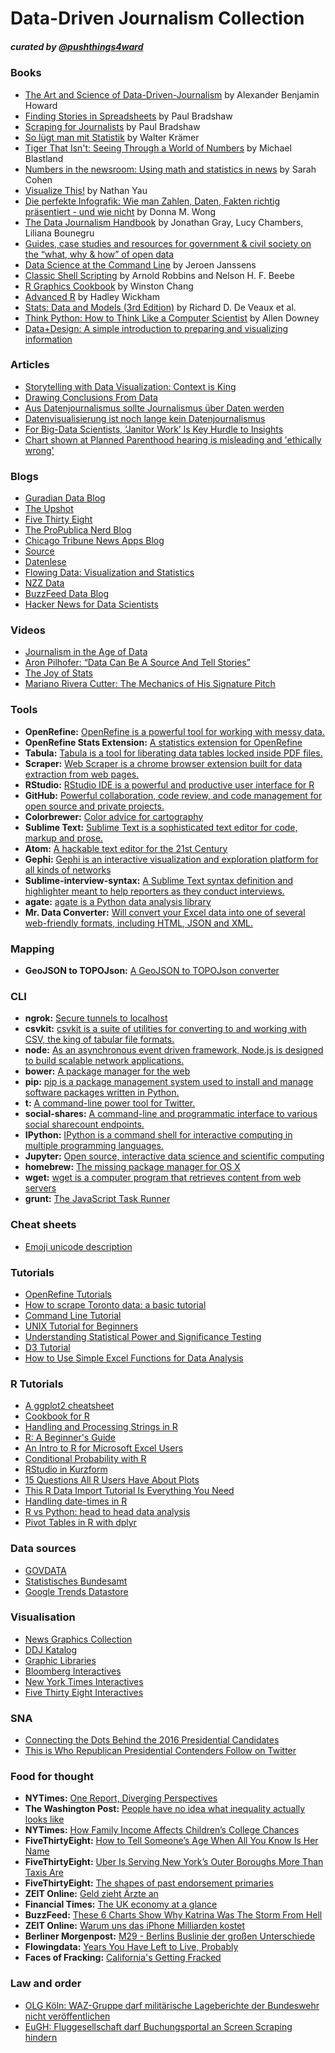 # Data-Driven Journalism Collection
##### curated by [@pushthings4ward](http://www.twitter.com/pushthings4ward)


### Books

* 	[The Art and Science of Data-Driven-Journalism](http://towcenter.org/wp-content/uploads/2014/05/Tow-Center-Data-Driven-Journalism.pdf) by Alexander Benjamin Howard
*	[Finding Stories in Spreadsheets](https://leanpub.com/spreadsheetstories) by Paul Bradshaw
*	[Scraping for Journalists](https://leanpub.com/scrapingforjournalists) by Paul Bradshaw
*	[So lügt man mit Statistik](http://www.amazon.de/So-l%C3%BCgt-man-mit-Statistik/dp/3492264131/ref=sr_1_3?ie=UTF8&qid=1431690234&sr=8-3&keywords=wie+l%C3%BCgt+man+mit+statistik) by Walter Krämer
*	[Tiger That Isn't: Seeing Through a World of Numbers](http://www.amazon.de/Tiger-That-Isnt-Through-Numbers/dp/1846681111/ref=sr_1_1?ie=UTF8&qid=1431690285&sr=8-1&keywords=the+tiger+that+isn%27t) by Michael Blastland
*	[Numbers in the newsroom: Using math and statistics in news](http://www.amazon.com/Numbers-newsroom-Using-math-statistics/dp/B0006E8VEC) by Sarah Cohen
*	[Visualize This!](http://www.amazon.de/Visualize-This-Nathan-Yau/dp/3527760229/ref=sr_1_3?ie=UTF8&qid=1431690325&sr=8-3&keywords=nathan+yau) by Nathan Yau
*	[Die perfekte Infografik: Wie man Zahlen, Daten, Fakten richtig präsentiert - und wie nicht](http://www.amazon.de/Die-perfekte-Infografik-richtig-pr%C3%A4sentiert/dp/3868812776/ref=sr_1_1?ie=UTF8&qid=1431690490&sr=8-1&keywords=die+perfekte+infografik) by  Donna M. Wong
*	[The Data Journalism Handbook](http://datajournalismhandbook.org/) by Jonathan Gray, Lucy Chambers, Liliana Bounegru
*	[Guides, case studies and resources for government & civil society on the “what, why & how” of open data](http://opendatahandbook.org/)
*	[Data Science at the Command Line](http://datascienceatthecommandline.com/) by Jeroen Janssens
*	[Classic Shell Scripting](http://shop.oreilly.com/product/9780596005955.do) by Arnold Robbins and Nelson H. F. Beebe
*	[R Graphics Cookbook](http://shop.oreilly.com/product/0636920023135.do) by Winston Chang
*	[Advanced R](http://adv-r.had.co.nz/) by Hadley Wickham
*	[Stats: Data and Models (3rd Edition)](http://www.amazon.com/Stats-Models-Richard-D-Veaux/dp/0321692551/ref=sr_1_1?ie=UTF8&qid=1435134787&sr=8-1&keywords=stats+and+models+3rd+edition) by Richard D. De Veaux et al.
*	[Think Python: How to Think Like a Computer Scientist](http://greenteapress.com/thinkpython/thinkpython.pdf) by Allen Downey
*	[Data+Design: A simple introduction to preparing and visualizing information](https://infoactive.co/data-design/)


### Articles

* 	[Storytelling with Data Visualization: Context is King](http://towcenter.org/storytelling-with-data-visualization-context-is-king/)
* 	[Drawing Conclusions From Data](https://source.opennews.org/en-US/learning/statistically-sound-data-journalism/)
*	[Aus Datenjournalismus sollte Journalismus über Daten werden](http://datenjournalist.de/aus-datenjournalismus-sollte-journalismus-ueber-daten-werden/)
*	[Datenvisualisierung ist noch lange kein Datenjournalismus](http://www.andreasgriess.de/2013/12/13/datenvisualisierung-ist-noch-lange-kein-datenjournalismus/)
*	[For Big-Data Scientists, ‘Janitor Work’ Is Key Hurdle to Insights](http://www.nytimes.com/2014/08/18/technology/for-big-data-scientists-hurdle-to-insights-is-janitor-work.html?_r=0)
*	[Chart shown at Planned Parenthood hearing is misleading and 'ethically wrong'](http://www.politifact.com/truth-o-meter/statements/2015/oct/01/jason-chaffetz/chart-shown-planned-parenthood-hearing-misleading-/)


### Blogs

*	[Guradian Data Blog](http://www.theguardian.com/data)
*	[The Upshot](http://www.nytimes.com/upshot)
*	[Five Thirty Eight](http://fivethirtyeight.com)
*	[The ProPublica Nerd Blog](https://www.propublica.org/nerds)
*	[Chicago Tribune News Apps Blog](http://blog.apps.chicagotribune.com)
*	[Source](https://source.opennews.org)
*	[Datenlese](http://www.spiegel.de/thema/daten)
*	[Flowing Data: Visualization and Statistics](http://flowingdata.com/)
*	[NZZ Data](http://www.nzz.ch/data/)
*	[BuzzFeed Data Blog](http://www.buzzfeed.com/datablog)
*	[Hacker News for Data Scientists](http://www.datatau.com/)



### Videos

*	[Journalism in the Age of Data](http://datajournalism.stanford.edu/noflash.html)
* 	[Aron Pilhofer: “Data Can Be A Source And Tell Stories”](http://blogs.cccb.org/lab/en/video_aron-pilhofer-les-dades-poden-ser-una-font-i-explicar-histories/)
*	[The Joy of Stats](https://www.youtube.com/watch?v=jbkSRLYSojo)
*	[Mariano Rivera Cutter: The Mechanics of His Signature Pitch](https://www.youtube.com/watch?v=dMVXjRGTtG0&feature=player_embedded)


### Tools

*	__OpenRefine:__ [OpenRefine is a powerful tool for working with messy data.](http://openrefine.org/)
*	__OpenRefine Stats Extension:__ [A statistics extension for OpenRefine](https://github.com/sparkica/refine-stats)
*	__Tabula:__ [Tabula is a tool for liberating data tables locked inside PDF files.](http://tabula.technology/)
*	__Scraper:__ [Web Scraper is a chrome browser extension built for data extraction from web pages.](https://chrome.google.com/webstore/detail/web-scraper/jnhgnonknehpejjnehehllkliplmbmhn)
*	__RStudio:__ [RStudio IDE is a powerful and productive user interface for R](http://www.rstudio.com/)
*	__GitHub:__ [Powerful collaboration, code review, and code management for open source and private projects.](https://github.com/)
*	__Colorbrewer:__ [Color advice for cartography](http://colorbrewer2.org/)
*	__Sublime Text:__ [Sublime Text is a sophisticated text editor for code, markup and prose.](http://www.sublimetext.com/)
*	__Atom:__ [A hackable text editor for the 21st Century](https://atom.io/)
*	__Gephi:__ [Gephi is an interactive visualization and exploration platform for all kinds of networks](http://gephi.github.io/)
*	__Sublime-interview-syntax:__ [A Sublime Text syntax definition and highlighter meant to help reporters as they conduct interviews.](https://github.com/mhkeller/sublime-interview-syntax)
*	__agate:__ [agate is a Python data analysis library](https://agate.readthedocs.org/en/0.9.0/#id1)
*	__Mr. Data Converter:__ [Will convert your Excel data into one of several web-friendly formats, including HTML, JSON and XML.](https://shancarter.github.io/mr-data-converter/)


### Mapping

*	__GeoJSON to TOPOJson:__ [A GeoJSON to TOPOJson converter](https://shancarter.github.io/distillery/)



### CLI

*	__ngrok:__ [Secure tunnels to localhost](https://ngrok.com/)
*	__csvkit:__ [csvkit is a suite of utilities for converting to and working with CSV, the king of tabular file formats.](http://csvkit.readthedocs.org/en/latest/index.html)
*	__node:__ [As an asynchronous event driven framework, Node.js is designed to build scalable network applications.](https://nodejs.org/download/)
*   __bower:__ [A package manager for the web](http://bower.io)
*	__pip:__ [pip is a package management system used to install and manage software packages written in Python.](https://www.python.org/ftp/python/2.7.10/python-2.7.10-macosx10.6.pkg)
*	__t:__ [A command-line power tool for Twitter.](https://github.com/sferik/t)
*	__social-shares:__ [A command-line and programmatic interface to various social sharecount endpoints.](https://github.com/debrouwere/social-shares)
*	__IPython:__ [IPython is a command shell for interactive computing in multiple programming languages.](http://ipython.org/install.html)
*	__Jupyter:__ [Open source, interactive data science and scientific computing](http://jupyter.org/)
*	__homebrew:__ [The missing package manager for OS X](https://raw.githubusercontent.com/Homebrew/install/master/install)
*	__wget:__ [wget is a computer program that retrieves content from web servers](https://www.gnu.org/software/wget/)
*	__grunt:__ [The JavaScript Task Runner](http://gruntjs.com/)


### Cheat sheets

*	[Emoji unicode description](http://www.fileformat.info/info/emoji/list.htm)



### Tutorials

*	[OpenRefine Tutorials](https://github.com/OpenRefine/OpenRefine/wiki/External-Resources)
*	[How to scrape Toronto data: a basic tutorial](http://datadrivenjournalism.net/resources/how_to_scrape_toronto_data_a_basic_tutorial)
*	[Command Line Tutorial](https://github.com/onyxfish/command-line-tutorial)
*	[UNIX Tutorial for Beginners](http://www.ee.surrey.ac.uk/Teaching/Unix/index.html)
*	[Understanding Statistical Power and Significance Testing](http://rpsychologist.com/d3/NHST/)
*	[D3 Tutorial](https://www.dashingd3js.com/table-of-contents)
*	[How to Use Simple Excel Functions for Data Analysis](http://www.icij.org/resources/simple-excel-functions-data-analysis)

### R Tutorials

*	[A ggplot2 cheatsheet](http://zevross.com/blog/2014/08/04/beautiful-plotting-in-r-a-ggplot2-cheatsheet-3/)
*	[Cookbook for R](http://www.cookbook-r.com/)
*	[Handling and Processing Strings in R](http://gastonsanchez.com/Handling_and_Processing_Strings_in_R.pdf)
*	[R: A Beginner's Guide](http://core0.staticworld.net/assets/2015/02/17/r4beginners.pdf)
*	[An Intro to R for Microsoft Excel Users](https://districtdatalabs.silvrback.com/intro-to-r-for-microsoft-excel-users)
*	[Conditional Probability with R](https://districtdatalabs.silvrback.com/conditional-probability-with-r)
*	[RStudio in Kurzform](https://stat.ethz.ch/education/semesters/as2014/biostat/Uebungen/R-in-Kurzform.pdf)
*	[15 Questions All R Users Have About Plots](http://www.r-bloggers.com/15-questions-all-r-users-have-about-plots/)
*	[This R Data Import Tutorial Is Everything You Need](http://blog.datacamp.com/r-data-import-tutorial/)
* 	[Handling date-times in R](http://biostat.mc.vanderbilt.edu/wiki/pub/Main/ColeBeck/datestimes.pdf)
*	[R vs Python: head to head data analysis](https://www.dataquest.io/blog/python-vs-r/)
*	[Pivot Tables in R with dplyr](http://marcoghislanzoni.com/blog/2014/09/01/pivot-tables-r-dplyr/)



### Data sources

*	[GOVDATA](https://www.govdata.de/)
*	[Statistisches Bundesamt](https://www.destatis.de)
*	[Google Trends Datastore](https://googletrends.github.io/data/)

### Visualisation

*	[News Graphics Collection](http://collection.marijerooze.nl/)
*	[DDJ Katalog](http://katalog.datenjournalismus.net/#/)
*	[Graphic Libraries](http://selection.datavisualization.ch/)
*	[Bloomberg Interactives](http://www.bloomberg.com/graphics)
*	[New York Times Interactives](http://www.nytimes.com/interactive/2014/12/29/us/year-in-interactive-storytelling.html#data-driven-stories)
*	[Five Thirty Eight Interactives](https://fivethirtyeight.com/interactives/)

### SNA

*	[Connecting the Dots Behind the 2016 Presidential Candidates](http://www.nytimes.com/interactive/2015/05/17/us/elections/2016-presidential-campaigns-staff-connections-clinton-bush-cruz-paul-rubio-walker.html)
*	[This is Who Republican Presidential Contenders Follow on Twitter](http://www.bloomberg.com/politics/graphics/2015-who-republican-candidates-follow/)


### Food for thought

*	__NYTimes:__ [One Report, Diverging Perspectives](http://www.nytimes.com/interactive/2012/10/05/business/economy/one-report-diverging-perspectives.html?_r=0)
*	__The Washington Post:__ [People have no idea what inequality actually looks like](http://www.washingtonpost.com/blogs/wonkblog/wp/2015/05/18/people-have-no-idea-what-inequality-actually-looks-like/)
*	__NYTimes:__  [How Family Income Affects Children’s College Chances](http://www.nytimes.com/interactive/2015/05/28/upshot/you-draw-it-how-family-income-affects-childrens-college-chances.html?abt=0002&abg=1&_r=0)
*	__FiveThirtyEight:__  [How to Tell Someone’s Age When All You Know Is Her Name](http://fivethirtyeight.com/features/how-to-tell-someones-age-when-all-you-know-is-her-name/)
*	__FiveThirtyEight:__ [Uber Is Serving New York’s Outer Boroughs More Than Taxis Are](http://fivethirtyeight.com/features/uber-is-serving-new-yorks-outer-boroughs-more-than-taxis-are/)
*	__FiveThirtyEight:__ [The shapes of past endorsement primaries](http://projects.fivethirtyeight.com/2016-endorsement-primary/)
*  __ZEIT Online:__ [Geld zieht Ärzte an](http://www.zeit.de/feature/gesundheit-arzt-privat-versicherung-praxis)
*  __Financial Times:__ [The UK economy at a glance](http://ig.ft.com/sites/uk/economic-dashboard/)
*  __BuzzFeed:__ [These 6 Charts Show Why Katrina Was The Storm From Hell](http://www.buzzfeed.com/peteraldhous/why-katrina-was-the-storm-from-hell)
*  __ZEIT Online:__ [Warum uns das iPhone Milliarden kostet](http://www.zeit.de/wirtschaft/unternehmen/2015-09/iphone-apple-steuern-europa)
*  __Berliner Morgenpost:__ [M29 - Berlins Buslinie der großen Unterschiede](http://interaktiv.morgenpost.de/m29/)
*  __Flowingdata:__ [Years You Have Left to Live, Probably](http://flowingdata.com/2015/09/23/years-you-have-left-to-live-probably/)
*  __Faces of Fracking:__ [California's Getting Fracked](http://www.facesoffracking.org/data-visualization/)


### Law and order

*	[OLG Köln: WAZ-Gruppe darf militärische Lageberichte der Bundeswehr nicht veröffentlichen](http://www.internet-law.de/2015/07/olg-koeln-waz-gruppe-darf-militaerische-lageberichte-der-bundeswehr-nicht-veroeffentlichen.html)
*	[EuGH: Fluggesellschaft darf Buchungsportal an Screen Scraping hindern](http://irights.info/artikel/eugh-fluggesellschaft-darf-buchungsportal-an-screen-scraping-hindern/24747)